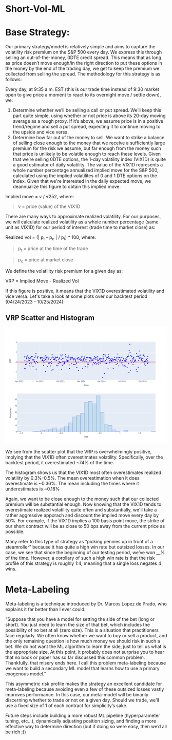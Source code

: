 # Short-Vol-ML

# Base Strategy:

Our primary strategy/model is relatively simple and aims to capture the volatility risk premium on the S&P 500 every day. We express this through selling an out-of-the-money, 0DTE credit spread. This means that as long as price doesn’t move enough/in the right direction to put these options in the money by the end of the trading day, we get to keep the premium we collected from selling the spread. The methodology for this strategy is as follows:

Every day, at 9:35 a.m. EST (this is our trade time instead of 9:30 market open to give price a moment to react to its overnight move / settle down), we:

1. Determine whether we’ll be selling a call or put spread. We’ll keep this part quite simple, using whether or not price is above its 20-day moving average as a rough proxy. If it’s above, we assume price is in a positive trend/regime and sell a put spread, expecting it to continue moving to the upside and vice versa. 
2. Determine how far out of the money to sell. We want to strike a balance of selling close enough to the money that we receive a sufficiently large premium for the risk we assume, but far enough from the money such that price is unlikely to be volatile enough to reach these levels. Given that we’re selling 0DTE options, the 1-day volatility index (VIX1D) is quite a good estimator of daily volatility. The value of the VIX1D represents a whole number percentage annualized implied move for the S&P 500, calculated using the implied volatilites of 0 and 1 DTE options on the index. Given that we're interested in the daily expected move, we deannualize this figure to obtain this implied move:

Implied move = v / √252, where:

   > v = price (value) of the VIX1D

 There are many ways to approximate realized volatility. For our purposes, we will calculate realized volatility as a whole number percentage (same unit as VIX1D) for our period of interest (trade time to market close) as:
   
 Realized vol = (| p<sub>t</sub> - p<sub>c</sub> | / p<sub>t</sub>) * 100, where:
   
  > p<sub>t</sub> = price at the time of the trade
 
  > p<sub>c</sub> = price at market close

We define the volatility risk premium for a given day as:

VRP = Implied Move - Realized Vol

If this figure is positive, it means that the VIX1D overestimated volatility and vice versa. Let's take a look at some plots over our backtest period (04/24/2023 - 10/25/2024):

## VRP Scatter and Histogram
![Histogram and Scatter Plot](images/vrp-plots.png)

We see from the scatter plot that the VRP is overwhelmingly positive, implying that the VIX1D often overestimates volatility. Specifically, over the backtest period, it overestimated ~74% of the time.

The histogram shows us that the VIX1D most often overestimates realized volatility by 0.3%-0.5%. The mean overestimation when it does overestimate is ~0.36%. The mean including the times where it underestimates is ~0.18%

Again, we want to be close enough to the money such that our collected premium will be substantial enough. Now knowing that the VIX1D tends to overestimate realized volatility quite often and substantially, we'll take a rather aggressive apporach and discount the implied move every day by 50%. For example, if the VIX1D implies a 100 basis point move, the strike of our short contract will be as close to 50 bps away from the current price as possible. 

Many refer to this type of strategy as  “picking pennies up in front of a steamroller” because it has quite a high win rate but outsized losses. In our case, we see that since the beginning of our testing period, we’ve won __% of the time. However, a corollary of such a high win rate is that the risk profile of this strategy is roughly 1:4, meaning that a single loss negates 4 wins. 

# Meta-Labeling

Meta-labeling is a technique introduced by Dr. Marcos Lopez de Prado, who explains it far better than I ever could:

“Suppose that you have a model for setting the side of the bet (long or short). You just need to learn the size of that bet, which includes the possibility of no bet at all (zero size). This is a situation that practitioners face regularly. We often know whether we want to buy or sell a product, and the only remaining question is how much money we should risk in such a bet. We do not want the ML algorithm to learn the side, just to tell us what is the appropriate size. At this point, it probably does not surprise you to hear that no book or paper has so far discussed this common problem. Thankfully, that misery ends here. I call this problem meta-labeling because we want to build a secondary ML model that learns how to use a primary exogenous model.”

This asymmetric risk profile makes the strategy an excellent candidate for meta-labeling because avoiding even a few of these outsized losses vastly improves performance. In this case, our meta-model will be binarily discerning whether to trade or not on a given day. Should we trade, we’ll use a fixed size of 1 of each contract for simplicity’s sake.

Future steps include building a more robust ML pipeline (hyperparameter tuning, etc…), dynamically adjusting position sizing, and finding a more effective way to determine direction (but if doing so were easy, then we’d all be rich ;))
